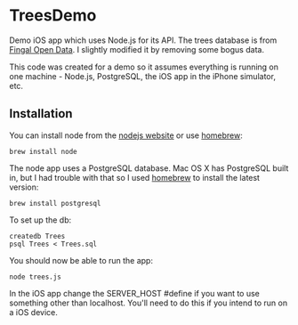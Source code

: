 TreesDemo
=========

Demo iOS app which uses Node.js for its API. The trees database is from [Fingal Open Data](http://data.fingal.ie/ViewDataSets/Details/default.aspx?datasetID=427). I slightly modified it by removing some bogus data. 

This code was created for a demo so it assumes everything is running on one machine - Node.js, PostgreSQL, the iOS app in the iPhone simulator, etc.

Installation
------------

You can install node from the [nodejs website](http://nodejs.org/#download) or use [homebrew](http://mxcl.github.com/homebrew/):

	brew install node

The node app uses a PostgreSQL database. Mac OS X has PostgreSQL built in, but I had trouble with that so I used [homebrew](http://mxcl.github.com/homebrew/) to install the latest version:

	brew install postgresql

To set up the db:

	createdb Trees
	psql Trees < Trees.sql

You should now be able to run the app:

	node trees.js

In the iOS app change the SERVER_HOST #define if you want to use something other than localhost. You'll need to do this if you intend to run on a iOS device.